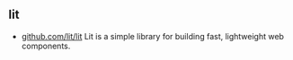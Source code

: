 ## lit
- [github.com/lit/lit](https://github.com/lit/lit) Lit is a simple library for building fast, lightweight web components.